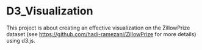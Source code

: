 # D3_Visualization

This project is about creating an effective visualization on the ZillowPrize dataset (see https://github.com/hadi-ramezani/ZillowPrize for more details) using d3.js.

